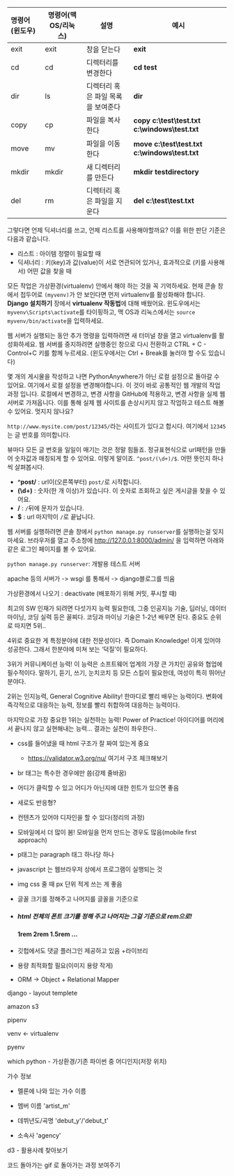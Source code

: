 | 명령어(윈도우) | 명령어(맥 OS/리눅스) | 설명                               | 예시                                          |
| :------------- | -------------------- | ---------------------------------- | --------------------------------------------- |
| exit           | exit                 | 창을 닫는다                        | **exit**                                      |
| cd             | cd                   | 디렉터리를 변경한다                | **cd test**                                   |
| dir            | ls                   | 디렉터리 혹은 파일 목록을 보여준다 | **dir**                                       |
| copy           | cp                   | 파일을 복사한다                    | **copy c:\test\test.txt c:\windows\test.txt** |
| move           | mv                   | 파일을 이동한다                    | **move c:\test\test.txt c:\windows\test.txt** |
| mkdir          | mkdir                | 새 디렉터리를 만든다               | **mkdir testdirectory**                       |
| del            | rm                   | 디렉터리 혹은 파일을 지운다        | **del c:\test\test.txt**                      |

그렇다면 언제 딕셔너리를 쓰고, 언제 리스트를 사용해야할까요? 이를 위한 판단 기준은 다음과 같습니다.

- 리스트 : 아이템 정렬이 필요할 때
- 딕셔너리 : 키(key)과 값(value)이 서로 연관되어 있거나, 효과적으로 (키를 사용해서) 어떤 값을 찾을 때



모든 작업은 가상환경(virtualenv) 안에서 해야 하는 것을 꼭 기억하세요. 현재 콘솔 창에서 접두어로 `(myvenv)`가 안 보인다면 먼저 virtualenv를 활성화해야 합니다. **Django 설치하기** 장에서 **virtualenv 작동법**에 대해 배웠어요. 윈도우에서는 `myvenv\Scripts\activate`를 타이핑하고, 맥 OS과 리눅스에서는 `source myvenv/bin/activate`을 입력하세요.



웹 서버가 실행되는 동안 추가 명령을 입력하려면 새 터미널 창을 열고 virtualenv를 활성화하세요. 웹 서버를 중지하려면 실행중인 창으로 다시 전환하고 CTRL + C - Control+C 키를 함께 누르세요. (윈도우에서는 Ctrl + Break를 눌러야 할 수도 있습니다)



몇 개의 게시물을 작성하고 나면 PythonAnywhere가 아닌 로컬 설정으로 돌아갈 수 있어요. 여기에서 로컬 설정을 변경해야합니다. 이 것이 바로 공통적인 웹 개발의 작업 과정 입니다. 로컬에서 변경하고, 변경 사항을 GitHub에 적용하고, 변경 사항을 실제 웹 서버로 가져옵니다. 이를 통해 실제 웹 사이트를 손상시키지 않고 작업하고 테스트 해볼 수 있어요. 멋지지 않나요?



`http://www.mysite.com/post/12345/`라는 사이트가 있다고 합시다. 여기에서 `12345`는 글 번호를 의미합니다.

뷰마다 모든 글 번호을 일일이 매기는 것은 정말 힘들죠. 정규표현식으로 url패턴을 만들어 숫자값과 매칭되게 할 수 있어요. 이렇게 말이죠. `^post/(\d+)/$`. 어떤 뜻인지 하나씩 살펴봅시다.

- **^post/** : url이(오른쪽부터) `post/`로 시작합니다.
- **(\d+)** : 숫자(한 개 이상)가 있습니다. 이 숫자로 조회하고 싶은 게시글을 찾을 수 있어요.
- **/** : `/`뒤에 문자가 있습니다.
- **$** : url 마지막이 `/`로 끝납니다.



웹 서버를 실행하려면 콘솔 창에서 `python manage.py runserver`를 실행하는걸 잊지 마세요. 브라우저를 열고 주소창에 <http://127.0.0.1:8000/admin/> 을 입력하면 아래와 같은 로그인 페이지를 볼 수 있어요.



`python manage.py runserver`: 개발용 테스트 서버

apache 등의 서버가 -> wsgi 를 통해서 -> django블로그를 띄움



가상환경에서 나오기 : deactivate (배포하기 위해 커밋, 푸시할 때)



최고의 SW 인재가 되려면 다섯가지 능력 필요한데, 그중 인공지능 기술, 딥러닝, 데이터마이닝, 코딩 실력 등은 꼴찌다. 코딩과 마이닝 기술은 1-2년 배우면 된다. 중요도 순위로 따지면 5위..

4위로 중요한 게 특정분야에 대한 전문성이다. 즉 Domain Knowledge! 이게 있어야 성공한다. 그래서 한분야에 미쳐 보는 ‘덕질’이 필요하다.

3위가 커뮤니케이션 능력! 이 능력은 소프트웨어 업계의 가장 큰 가치인 공유와 협업에 필수적이다. 말하기, 듣기, 쓰기, 눈치코치 등 모든 스킬이 필요한데, 여성이 특히 뛰어난 분야다.

2위는 인지능력, General Cognitive Ability! 한마디로 빨리 배우는 능력이다.
변화에 즉각적으로 대응하는 능력, 정보를 빨리 취합하여 대응하는 능력이다.

마지막으로 가장 중요한 1위는 실천하는 능력! Power of Practice! 아이디어를 머리에서 끝나지 않고 실현해내는 능력... 결과는 실천이 좌우한다..



- css를 들어냈을 때 html 구조가 잘 짜여 있는게 중요

  - https://validator.w3.org/nu/ 여기서 구조 체크해보기

- br 태그는 특수한 경우에만 씀(강제 줄바꿈)

- 어디가 클릭할 수 있고 어디가 아닌지에 대한 힌트가 있으면 좋음

- 세로도 반응형?

- 컨텐츠가 있어야 디자인을 할 수 있다(정리의 과정)

- 모바일에서 더 많이 봄! 모바일을 먼저 만드는 경우도 많음(mobile first approach)

- p태그는 paragraph 태그 하나당 하나

- javascript 는 웹브라우저 상에서 프로그램이 실행되는 것

- img css 줄 때 px 단위 적게 쓰는 게 좋음

- 글꼴 크기를 정해주고 나머지를 글꼴을 기준으로 

- ##### html 전체의 폰트 크기를 정해 주고 나머지는 그걸 기준으로 rem으로!

   #### 1rem 2rem 1.5rem ...

- 깃헙에서도 댓글 플러그인 제공하고 있음 +라이브리
- 용량 최적화할 필요(이미지 용량 작게)



- ORM -> Object + Relational Mapper



django - layout templete

amazon s3



pipenv

venv <- virtualenv

pyenv



which python - 가상환경/기존 파이썬 중 어디인지(저장 위치)



가수 정보

- 멜론에 나와 있는 가수 이름

- 멤버 이름 'artist_m'
- 데뷔년도/곡명 'debut_y'/'debut_t'
- 소속사 'agency'



d3 - 활용사례 찾아보기

코드 돌아가는 gif 로 돌아가는 과정 보여주기
